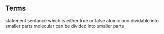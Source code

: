 

## Terms
statement
	sentance which is either true or false
atomic
	non dividable into smaller parts
molecular
	can be divided into smaller parts